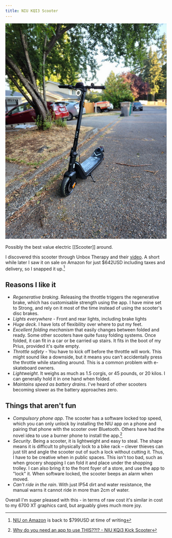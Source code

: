 ```yaml
---
title: NIU KQI3 Scooter
---
```


![NIU KQI3 scooter standing upright](notes/images/NIU_KQi3.jpg)

Possibly the best value electric [[Scooter]] around.

I discovered this scooter through Unbox Therapy and their [video](https://www.youtube.com/watch?v=wzR16X7rGs0). A short while later I saw it on sale on Amazon for just $642USD including taxes and delivery, so I snapped it up.[^1]

## Reasons I like it

- *Regenerative braking*. Releasing the throttle triggers the regenerative brake, which has customisable strength using the app. I have mine set to Strong, and rely on it most of the time instead of using the scooter's disc brakes.
- *Lights everywhere* - Front and rear lights, including brake lights
- *Huge deck*. I have lots of flexibility over where to put my feet.
- *Excellent folding mechanism* that easily changes between folded and ready. Some other scooters have quite fussy folding systems. Once folded, it can fit in a car or be carried up stairs. It fits in the boot of my Prius, provided it's quite empty.
- *Throttle safety* - You have to kick off before the throttle will work. This might sound like a downside, but it means you can't accidentally press the throttle while standing around. This is a common problem with e-skateboard owners.
- *Lightweight*. It weighs as much as 1.5 corgis, or 45 pounds, or 20 kilos. I can generally hold it in one hand when folded.
- *Maintains speed as battery drains*. I've heard of other scooters becoming slower as the battery approaches zero.

## Things that aren't fun

- *Compulsory phone app*. The scooter has a software locked top speed, which you can only unlock by installing the NIU app on a phone and pairing that phone with the scooter over Bluetooth. Others have had the novel idea to use a burner phone to install the app.[^2]
- *Security*. Being a scooter, it is lightweight and easy to steal. The shape means it is difficult to physically lock to a bike rack – clever thieves can just tilt and angle the scooter out of such a lock without cutting it. Thus, I have to be creative when in public spaces. This isn't too bad, such as when grocery shopping I can fold it and place under the shopping trolley. I can also bring it to the front foyer of a store, and use the app to "lock" it. When software locked, the scooter beeps an alarm when moved.
- *Can't ride in the rain*. With just IP54 dirt and water resistance, the manual warns it cannot ride in more than 2cm of water.

Overall I'm super pleased with this - in terms of raw cost it's similar in cost to my 6700 XT graphics card, but arguably gives much more joy. 

[^1]: [NIU on Amazon](https://www.amazon.com/gp/product/B09C8D5FP4/?th=1&psc=1) is back to $799USD at time of writing
[^2]:  [Why do you need an app to use THIS??!? - NIU KQi3 Kick Scooter](https://youtu.be/VBCx9KSy9bI) 